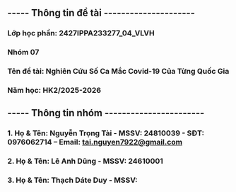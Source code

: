 ## ----- Thông tin đề tài ---------------------
### Lớp học phần: 2427IPPA233277_04_VLVH
### Nhóm 07
### Tên đề tài: Nghiên Cứu Số Ca Mắc Covid-19 Của Từng Quốc Gia
### Năm học: HK2/2025-2026


## ----- Thông tin nhóm -----------------------
### 1. Họ & Tên: Nguyễn Trọng Tài - MSSV: 24810039 - SĐT: 0976062714 – Email: tai.nguyen7922@gmail.com
### 2. Họ & Tên: Lê Anh Dũng - MSSV: 24610001 
### 3. Họ & Tên: Thạch Dáte Duy - MSSV: 
